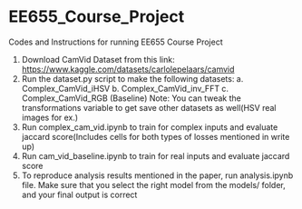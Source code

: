 # EE655_Course_Project
Codes and Instructions for running EE655 Course Project

1. Download CamVid Dataset from this link: https://www.kaggle.com/datasets/carlolepelaars/camvid
2. Run the dataset.py script to make the following datasets:
     a. Complex_CamVid_iHSV
     b. Complex_CamVid_inv_FFT
     c. Complex_CamVid_RGB (Baseline)
   Note: You can tweak the transformations variable to get save other datasets as well(HSV real images for ex.)
3. Run complex_cam_vid.ipynb to train for complex inputs and evaluate jaccard score(Includes cells for both types of losses mentioned in write up)
4. Run cam_vid_baseline.ipynb to train for real inputs and evaluate jaccard score
5. To reproduce analysis results mentioned in the paper, run analysis.ipynb file. Make sure that you select the right model from the models/ folder, and your final output is correct
